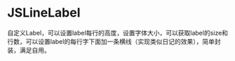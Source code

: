 # JSLineLabel
自定义Label，可以设置label每行的高度，设置字体大小，可以获取label的size和行数，可以设置label的每行字下面加一条横线（实现类似日记的效果），简单封装，满足自用。
